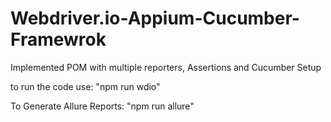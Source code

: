 # Webdriver.io-Appium-Cucumber-Framewrok
Implemented POM with multiple reporters, Assertions and Cucumber Setup

to run the code use:
      "npm run wdio"
      
To Generate Allure Reports:
    "npm run allure"
